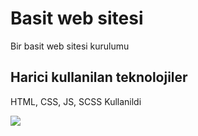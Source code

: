 <h1>Basit web sitesi</h1>

<p>Bir basit web sitesi kurulumu</p>

<h2>Harici kullanilan teknolojiler</h2>

HTML, CSS, JS, SCSS Kullanildi

![](ekran.gif)

